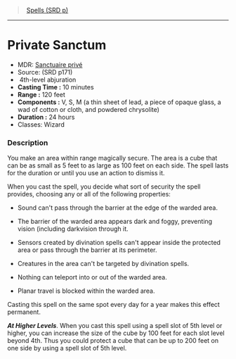 ﻿---
!SpellItem
Family: SpellVO
Level: 4
Type: abjuration
CastingTime: 10 minutes
Range: 120 feet
Components: V, S, M (a thin sheet of lead, a piece of opaque glass, a wad of cotton or cloth, and powdered chrysolite)
Duration: 24 hours
Classes: Wizard
Id: spells_vo.md#private-sanctum
ParentLink: spells_vo.md#spells-srd-p
Name: Private Sanctum
ParentName: Spells (SRD p)
NameLevel: 1
AltName: '[Sanctuaire privé](hd_spells_sanctuaire_prive.md)'
Source: (SRD p171)
Attributes:
  Name: Private Sanctum
  Markdown: >+
    # <!--Name-->Private Sanctum<!--/Name-->


    - MDR: <!--AltName-->[Sanctuaire privé](hd_spells_sanctuaire_prive.md)<!--/AltName-->

    - Source: <!--Source-->(SRD p171)<!--/Source-->

    -  <!--Level-->4<!--/Level-->th-level <!--Type-->abjuration<!--/Type-->

    - **Casting Time :** <!--CastingTime-->10 minutes<!--/CastingTime-->

    - **Range :** <!--Range-->120 feet<!--/Range-->

    - **Components :** <!--Components-->V, S, M (a thin sheet of lead, a piece of opaque glass, a wad of cotton or cloth, and powdered chrysolite)<!--/Components-->

    - **Duration :** <!--Duration-->24 hours<!--/Duration-->

    - Classes: <!--Classes-->Wizard<!--/Classes-->


    ### Description


    You make an area within range magically secure. The area is a cube that can be as small as 5 feet to as large as 100 feet on each side. The spell lasts for the duration or until you use an action to dismiss it.


    When you cast the spell, you decide what sort of security the spell provides, choosing any or all of the following properties:


    * Sound can't pass through the barrier at the edge of the warded area.


    * The barrier of the warded area appears dark and foggy, preventing vision (including darkvision through it.


    * Sensors created by divination spells can't appear inside the protected area or pass through the barrier at its perimeter.


    * Creatures in the area can't be targeted by divination spells.


    * Nothing can teleport into or out of the warded area.


    * Planar travel is blocked within the warded area.


    Casting this spell on the same spot every day for a year makes this effect permanent.


    **_At Higher Levels_**. When you cast this spell using a spell slot of 5th level or higher, you can increase the size of the cube by 100 feet for each slot level beyond 4th. Thus you could protect a cube that can be up to 200 feet on one side by using a spell slot of 5th level.

  AltName: '[Sanctuaire privé](hd_spells_sanctuaire_prive.md)'
  Source: (SRD p171)
  Level: 4
  Type: abjuration
  CastingTime: 10 minutes
  Range: 120 feet
  Components: V, S, M (a thin sheet of lead, a piece of opaque glass, a wad of cotton or cloth, and powdered chrysolite)
  Duration: 24 hours
  Classes: Wizard
AttributesDictionary: >+
  Name: Private Sanctum

  Markdown: >+

    # <!--Name-->Private Sanctum<!--/Name-->





    - MDR: <!--AltName-->[Sanctuaire privé](hd_spells_sanctuaire_prive.md)<!--/AltName-->



    - Source: <!--Source-->(SRD p171)<!--/Source-->



    -  <!--Level-->4<!--/Level-->th-level <!--Type-->abjuration<!--/Type-->



    - **Casting Time :** <!--CastingTime-->10 minutes<!--/CastingTime-->



    - **Range :** <!--Range-->120 feet<!--/Range-->



    - **Components :** <!--Components-->V, S, M (a thin sheet of lead, a piece of opaque glass, a wad of cotton or cloth, and powdered chrysolite)<!--/Components-->



    - **Duration :** <!--Duration-->24 hours<!--/Duration-->



    - Classes: <!--Classes-->Wizard<!--/Classes-->





    ### Description





    You make an area within range magically secure. The area is a cube that can be as small as 5 feet to as large as 100 feet on each side. The spell lasts for the duration or until you use an action to dismiss it.





    When you cast the spell, you decide what sort of security the spell provides, choosing any or all of the following properties:





    * Sound can't pass through the barrier at the edge of the warded area.





    * The barrier of the warded area appears dark and foggy, preventing vision (including darkvision through it.





    * Sensors created by divination spells can't appear inside the protected area or pass through the barrier at its perimeter.





    * Creatures in the area can't be targeted by divination spells.





    * Nothing can teleport into or out of the warded area.





    * Planar travel is blocked within the warded area.





    Casting this spell on the same spot every day for a year makes this effect permanent.





    **_At Higher Levels_**. When you cast this spell using a spell slot of 5th level or higher, you can increase the size of the cube by 100 feet for each slot level beyond 4th. Thus you could protect a cube that can be up to 200 feet on one side by using a spell slot of 5th level.



  AltName: '[Sanctuaire privé](hd_spells_sanctuaire_prive.md)'

  Source: (SRD p171)

  Level: 4

  Type: abjuration

  CastingTime: 10 minutes

  Range: 120 feet

  Components: V, S, M (a thin sheet of lead, a piece of opaque glass, a wad of cotton or cloth, and powdered chrysolite)

  Duration: 24 hours

  Classes: Wizard

---
> [Spells (SRD p)](srd_spells.md)

---

# Private Sanctum

- MDR: [Sanctuaire privé](hd_spells_sanctuaire_prive.md)
- Source: (SRD p171)
-  4th-level abjuration
- **Casting Time :** 10 minutes
- **Range :** 120 feet
- **Components :** V, S, M (a thin sheet of lead, a piece of opaque glass, a wad of cotton or cloth, and powdered chrysolite)
- **Duration :** 24 hours
- Classes: Wizard

### Description

You make an area within range magically secure. The area is a cube that can be as small as 5 feet to as large as 100 feet on each side. The spell lasts for the duration or until you use an action to dismiss it.

When you cast the spell, you decide what sort of security the spell provides, choosing any or all of the following properties:

* Sound can't pass through the barrier at the edge of the warded area.

* The barrier of the warded area appears dark and foggy, preventing vision (including darkvision through it.

* Sensors created by divination spells can't appear inside the protected area or pass through the barrier at its perimeter.

* Creatures in the area can't be targeted by divination spells.

* Nothing can teleport into or out of the warded area.

* Planar travel is blocked within the warded area.

Casting this spell on the same spot every day for a year makes this effect permanent.

**_At Higher Levels_**. When you cast this spell using a spell slot of 5th level or higher, you can increase the size of the cube by 100 feet for each slot level beyond 4th. Thus you could protect a cube that can be up to 200 feet on one side by using a spell slot of 5th level.

